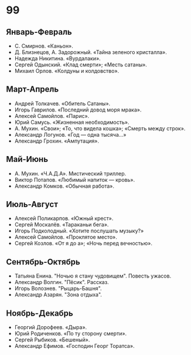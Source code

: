 # 99
## Январь-Февраль	
*   С. Смирнов. «Каньон».
*   Д. Близнецов, А. Задорожный. «Тайна зеленого кристалла».
*   Надежда Никитина. «Вурдалаки».
*   Сергей Одынский. «Клад смерти»; «Месть сатаны».
*   Михаил Орлов. «Колдуны и колдовство».
	
## Март-Апрель	
*   Андрей Толкачев. «Обитель Сатаны».
*   Игорь Гаврилов. «Последний довод моря мрака».
*   Алексей Самойлов. «Парис».
*   Юрий Самусь. «Жизненная необходимость».
*   А. Мухин. «Свои»; «То, что видела кошка»; «Смерть между строк».
*   Александр Логунов. «Год — одна тысяча…»
*   Александр Грохин. «Ампутация».

## Май-Июнь	
*   А. Мухин. «Ч.А.Д.А». Мистический триллер.
*   Виктор Потапов. «Любимый напиток — кровь».
*   Александр Комков. «Обычная работа».

## Июль-Август	
*   Алексей Поликарпов. «Южный крест».
*   Сергей Москалёв. «Тараканьи бега».
*   Игорь Подколодный. «Хотите послушать музыку?»
*   Алексей Самойлов. «Проклятое место».
*   Сергей Козлов. «От я до а»; «Ночь перед вечностью».

## Сентябрь-Октябрь	
*   Татьяна Енина. "Ночью я стану чудовищем". Повесть ужасов.
*   Александр Волгин. "Пёсик". Рассказ.
*   Игорь Волознев. "Рыцарь-Башня".
*   Александр Азарян. "Зона отдыха".

## Ноябрь-Декабрь	
*   Георгий Дорофеев. «Дыра».
*   Юрий Родиченков. «По ту сторону смерти».
*   Сергей Рыбиков. «Бешеный».
*   Александр Ефимов. «Господин Георг Торатса».
